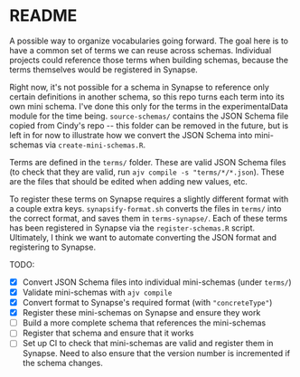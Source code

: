 # README

A possible way to organize vocabularies going forward. The goal here is to have
a common set of terms we can reuse across schemas. Individual projects could
reference those terms when building schemas, because the terms themselves would
be registered in Synapse.

Right now, it's not possible for a schema in Synapse to reference only certain
definitions in another schema, so this repo turns each term into its own mini
schema. I've done this only for the terms in the experimentalData module for the
time being. `source-schemas/` contains the JSON Schema file copied from Cindy's
repo -- this folder can be removed in the future, but is left in for now to
illustrate how we convert the JSON Schema into mini-schemas via
`create-mini-schemas.R`.

Terms are defined in the `terms/` folder. These are valid JSON Schema files (to
check that they are valid, run `ajv compile -s "terms/*/*.json`). These are the
files that should be edited when adding new values, etc.

To register these terms on Synapse requires a slightly different format with a
couple extra keys. `synapsify-format.sh` converts the files in `terms/` into the
correct format, and saves them in `terms-synapse/`. Each of these terms has been
registered in Synapse via the `register-schemas.R` script. Ultimately, I think
we want to automate converting the JSON format and registering to Synapse.

TODO:

- [X] Convert JSON Schema files into individual mini-schemas (under `terms/`)
- [X] Validate mini-schemas with `ajv compile`
- [X] Convert format to Synapse's required format (with `"concreteType"`)
- [X] Register these mini-schemas on Synapse and ensure they work
- [ ] Build a more complete schema that references the mini-schemas
- [ ] Register that schema and ensure that it works
- [ ] Set up CI to check that mini-schemas are valid and register them in
      Synapse. Need to also ensure that the version number is incremented if the
      schema changes.
